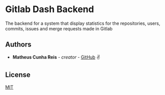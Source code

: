 # Gitlab Dash Backend

The backend for a system that display statistics for the repositories, users, commits, issues and merge requests made in Gitlab

## Authors

* **Matheus Cunha Reis** - *creator* - [GitHub](https://github.com/matheuscr30) ✌

## License
[MIT](https://choosealicense.com/licenses/mit/)
